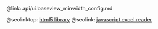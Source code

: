 @link: api/ui.baseview_minwidth_config.md

@seolinktop: [html5 library](https://webix.com)
@seolink: [javascript excel reader](https://webix.com/widget/excel_viewer/)